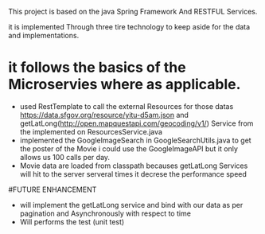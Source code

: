 This project is based on the java Spring Framework And RESTFUL Services.

it is implemented Through three tire technology to keep  aside for the data and implementations.

# it follows the basics of the Microservies where as applicable.
  * used RestTemplate to call the external Resources for those datas https://data.sfgov.org/resource/yitu-d5am.json and getLatLong(http://open.mapquestapi.com/geocoding/v1/) Service from the implemented on ResourcesService.java
  * implemented the GoogleImageSearch in GoogleSearchUtils.java to get the poster of the Movie i could use the GoogleImageAPI but it only allows us 100 calls per day.
  * Movie data are loaded from classpath becauses getLatLong Services will hit to the server serveral times it decrese the performance speed
  
  #FUTURE ENHANCEMENT
  * will implement the getLatLong service and bind with our data as per pagination and Asynchronously with respect to time
  * Will performs the test (unit test)
